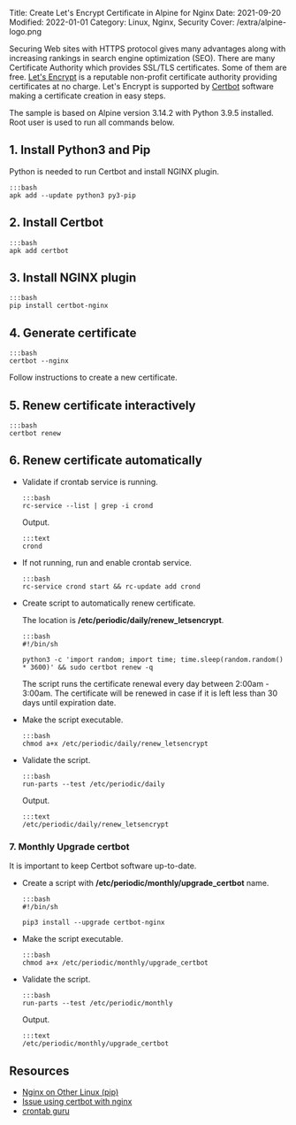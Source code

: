 Title: Create Let's Encrypt Certificate in Alpine for Nginx
Date: 2021-09-20
Modified: 2022-01-01
Category: Linux, Nginx, Security
Cover: /extra/alpine-logo.png

Securing Web sites with HTTPS protocol gives many advantages along with increasing rankings in search engine optimization (SEO). There are many Certificate Authority which provides SSL/TLS certificates. Some of them are free. [Let's Encrypt](https://letsencrypt.org/) is a reputable non-profit certificate authority providing certificates at no charge. Let's Encrypt is supported by [Certbot](https://certbot.eff.org/) software making a certificate creation in easy steps.

The sample is based on Alpine version 3.14.2 with Python 3.9.5 installed. Root user is used to run all commands below.

## 1. Install Python3 and Pip

Python is needed to run Certbot and install NGINX plugin.

    :::bash
    apk add --update python3 py3-pip

## 2. Install Certbot

    :::bash
    apk add certbot

## 3. Install NGINX plugin

    :::bash
    pip install certbot-nginx

## 4. Generate certificate

    :::bash
    certbot --nginx

   Follow instructions to create a new certificate.

## 5. Renew certificate interactively

    :::bash
    certbot renew

## 6. Renew certificate automatically

  * Validate if crontab service is running.

        :::bash
        rc-service --list | grep -i crond

    Output.

        :::text
        crond

  * If not running, run and enable crontab service.

        :::bash
        rc-service crond start && rc-update add crond

  * Create script to automatically renew certificate.

    The location is **/etc/periodic/daily/renew_letsencrypt**.

        :::bash
        #!/bin/sh

        python3 -c 'import random; import time; time.sleep(random.random() * 3600)' && sudo certbot renew -q

    The script runs the certificate renewal every day between 2:00am - 3:00am. The certificate will be renewed in case if it is left less than 30 days until expiration date.

  * Make the script executable.

        :::bash
        chmod a+x /etc/periodic/daily/renew_letsencrypt

  * Validate the script.

        :::bash
        run-parts --test /etc/periodic/daily

    Output.

        :::text
        /etc/periodic/daily/renew_letsencrypt

### 7. Monthly Upgrade certbot 

It is important to keep Certbot software up-to-date.

  * Create a script with **/etc/periodic/monthly/upgrade_certbot** name.

        :::bash
        #!/bin/sh

        pip3 install --upgrade certbot-nginx

  * Make the script executable.

        :::bash
        chmod a+x /etc/periodic/monthly/upgrade_certbot

  * Validate the script.

        :::bash
        run-parts --test /etc/periodic/monthly

    Output.

        :::text
        /etc/periodic/monthly/upgrade_certbot

## Resources

* [Nginx on Other Linux (pip)](https://certbot.eff.org/instructions?ws=nginx&os=pip)
* [Issue using certbot with nginx](https://stackoverflow.com/questions/53223914/issue-using-certbot-with-nginx)
* [crontab guru](https://crontab.guru)
